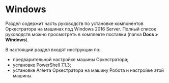 # Windows
Раздел содержит часть руководств по установке компонентов Оркестратора на машинах под Windows 2016 Server. Полный список руководств можно просмотреть в комплекте поставки (папка **Docs > Windows**).

В настоящий раздел входят инструкции по:
- предварительной настройке машины Оркестратора;
- установке PowerShell 7.1.3;
- установке Агента Оркестратора на машину Робота и настройке этой машины.

